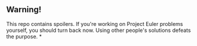 ## Warning!

This repo contains spoilers. If you're working on Project Euler problems yourself, you should turn back now. Using other people's solutions defeats the purpose. *

